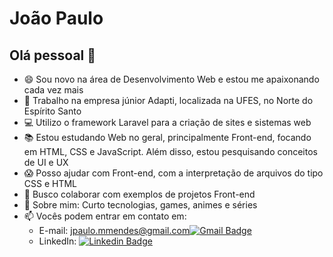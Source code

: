 # João Paulo

## Olá pessoal 👋
- 😄 Sou novo na área de Desenvolvimento Web e estou me apaixonando cada vez mais
- 📐 Trabalho na empresa júnior Adapti, localizada na UFES, no Norte do Espírito Santo
- :computer: Utilizo o framework Laravel para a criação de sites e sistemas web
- 📚 Estou estudando Web no geral, principalmente Front-end, focando em HTML, CSS e JavaScript. Além disso, estou pesquisando conceitos de UI e UX
- :scream: Posso ajudar com Front-end, com a interpretação de arquivos do tipo CSS e HTML
- :dancers: Busco colaborar com exemplos de projetos Front-end
- :dvd: Sobre mim: Curto tecnologias, games, animes e séries
- :mailbox: Vocês podem entrar em contato em:
    - E-mail: jpaulo.mmendes@gmail.com[![Gmail Badge](https://img.shields.io/badge/-jpaulo.mmendes@gmail.com-c14438?style=flat-square&logo=Gmail&logoColor=white&link=mailto:jpaulo.mmendes@gmail.com)](mailto:jpaulo.mmendes@gmail.com)
    - LinkedIn: [![Linkedin Badge](https://img.shields.io/badge/-ThiagoMarinho-blue?style=flat-square&logo=Linkedin&logoColor=white&link=https://www.linkedin.com/in/tgmarinho/)](https://www.linkedin.com/in/tgmarinho/)
